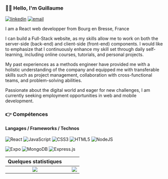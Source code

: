 ### 👨‍🦲 Hello, I'm Guillaume

[![linkedin](https://img.shields.io/badge/linkedin--lightgrey?style=social&logo=linkedin)](https://www.linkedin.com/in/guillaume-gemelas-a88880230/)
[![email](https://img.shields.io/badge/email--lightgrey?style=social&logo=gmail)](mailto:guillaumegemelas@gmail.com)

I am a React web developper from Bourg  en Bresse, France

I can build a Full-Stack website, as my skills allow me to work on both the server-side (back-end) and client-side (front-end) components.
I would like to emphasize that I continuously enhance my skill set through daily self-learning, including online courses, tutorials, and personal projects.

My past experiences as a methods engineer have provided me with a holistic understanding of the company and equipped me with transferable skills such as project management, collaboration with cross-functional teams, and problem-solving abilities.

Passionate about the digital world and eager for new challenges, I am currently seeking employment opportunities in web and mobile development.

### :point_right: Compétences
#### Langages / Frameworks / Technos

![React](https://img.shields.io/badge/react-%2320232a.svg?style=for-the-badge&logo=react&logoColor=%2361DAFB)
![JavaScript](https://img.shields.io/badge/javascript-%23323330.svg?style=for-the-badge&logo=javascript&logoColor=%23F7DF1E)
![CSS3](https://img.shields.io/badge/css3-%231572B6.svg?style=for-the-badge&logo=css3&logoColor=white)
![HTML5](https://img.shields.io/badge/html5-%23E34F26.svg?style=for-the-badge&logo=html5&logoColor=white)
![NodeJS](https://img.shields.io/badge/node.js-6DA55F?style=for-the-badge&logo=node.js&logoColor=white)


![Expo](https://img.shields.io/badge/expo-1C1E24?style=for-the-badge&logo=expo&logoColor=#D04A37)
![MongoDB](https://img.shields.io/badge/MongoDB-%234ea94b.svg?style=for-the-badge&logo=mongodb&logoColor=white)
![Express.js](https://img.shields.io/badge/Express.js-404D59?style=for-the-badge) 



| Quelques statistiques | | |
| :---: |:---:| :---:|
| ![](https://github-readme-stats.vercel.app/api/top-langs/?username=guillaumegemelas&theme=radical&hide_langs_below=8&count_private=true)     |  | ![](https://github-readme-stats.vercel.app/api?username=guillaumegemelas&show_icons=true&theme=radical&count_private=true) |


